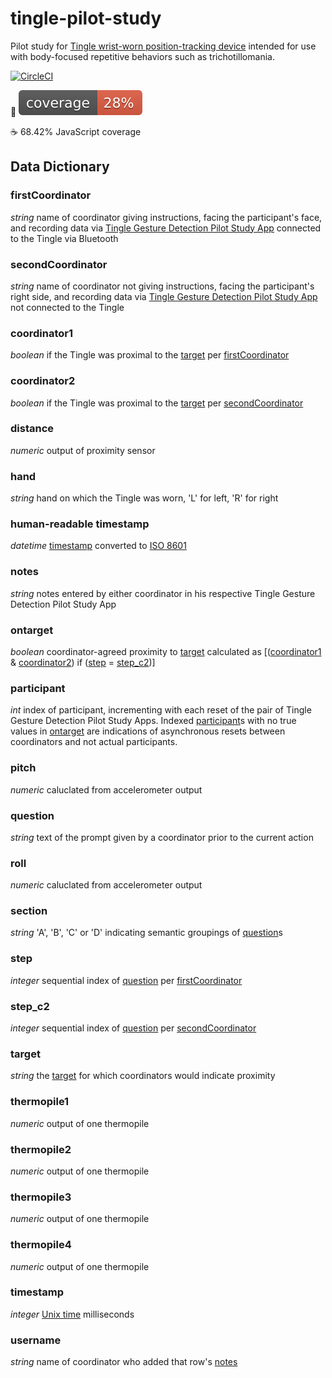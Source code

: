 # tingle-pilot-study
Pilot study for [Tingle wrist-worn position-tracking device](https://matter.childmind.org/tingle) intended for use with body-focused repetitive behaviors such as trichotillomania.

[![CircleCI](https://circleci.com/gh/ChildMindInstitute/tingle-pilot-study/tree/master.svg?style=shield&circle-token=7650679b4d1aa3526b523d32fe49526b8cf5a180)](https://circleci.com/gh/ChildMindInstitute/tingle-pilot-study/tree/master)

🐍 ![Python coverage](.circleci/coverage.svg)

☕ 68.42% JavaScript coverage

## Data Dictionary
### firstCoordinator
*string* name of coordinator giving instructions, facing the participant's face, and recording data via [Tingle Gesture Detection Pilot Study App](https://okgab.com/tinglemin/) connected to the Tingle via Bluetooth
### secondCoordinator
*string* name of coordinator not giving instructions, facing the participant's right side, and recording data via [Tingle Gesture Detection Pilot Study App](https://matter.childmind.org/tingle/tingle-min2.html) not connected to the Tingle
### coordinator1
*boolean* if the Tingle was proximal to the [target](#target) per [firstCoordinator](#firstcoordinator)
### coordinator2
*boolean* if the Tingle was proximal to the [target](#target) per [secondCoordinator](#secondcoordinator)
### distance
*numeric* output of proximity sensor
### hand
*string* hand on which the Tingle was worn, 'L' for left, 'R' for right
### human-readable timestamp
*datetime* [timestamp](#timestamp) converted to [ISO 8601](https://en.wikipedia.org/wiki/ISO_8601)
### notes
*string* notes entered by either coordinator in his respective Tingle Gesture Detection Pilot Study App
### ontarget
*boolean* coordinator-agreed proximity to [target](#target) calculated as \[([coordinator1](#coordinator1) & [coordinator2](#coordinator2)) if ([step](#step) = [step_c2](#step_c2))\]
### participant
*int* index of participant, incrementing with each reset of the pair of Tingle Gesture Detection Pilot Study Apps. Indexed [participant](#participant)s with no true values in [ontarget](#ontarget) are indications of asynchronous resets between coordinators and not actual participants.
### pitch
*numeric* caluclated from accelerometer output
### question
*string* text of the prompt given by a coordinator prior to the current action
### roll
*numeric* caluclated from accelerometer output
### section
*string* 'A', 'B', 'C' or 'D' indicating semantic groupings of [question](#question)s
### step
*integer* sequential index of [question](#question) per [firstCoordinator](#firstcoordinator)
### step_c2
*integer* sequential index of [question](#question) per [secondCoordinator](#secondcoordinator)
### target
*string* the [target](#target) for which coordinators would indicate proximity
### thermopile1
*numeric* output of one thermopile
### thermopile2
*numeric* output of one thermopile
### thermopile3
*numeric* output of one thermopile
### thermopile4
*numeric* output of one thermopile
### timestamp
*integer* [Unix time](https://en.wikipedia.org/wiki/Unix_time) milliseconds
### username
*string* name of coordinator who added that row's [notes](#notes)
